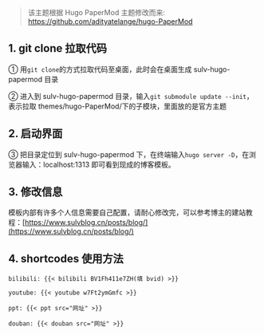 > 该主题根据 Hugo PaperMod 主题修改而来: https://github.com/adityatelange/hugo-PaperMod

## 1. git clone 拉取代码

① 用`git clone`的方式拉取代码至桌面，此时会在桌面生成 sulv-hugo-papermod 目录

② 进入到 sulv-hugo-papermod 目录，输入`git submodule update --init`，表示拉取 themes/hugo-PaperMod/下的子模块，里面放的是官方主题

## 2. 启动界面

③ 把目录定位到 sulv-hugo-papermod 下，在终端输入`hugo server -D`，在浏览器输入：localhost:1313 即可看到现成的博客模板。

## 3. 修改信息

模板内部有许多个人信息需要自己配置，请耐心修改完，可以参考博主的建站教程：[https://www.sulvblog.cn/posts/blog/](https://www.sulvblog.cn/posts/blog/)

## 4. shortcodes 使用方法

`bilibili: {{< bilibili BV1Fh411e7ZH(填 bvid) >}}`

`youtube: {{< youtube w7Ft2ymGmfc >}}`

`ppt: {{< ppt src="网址" >}}`

`douban: {{< douban src="网址" >}}`
